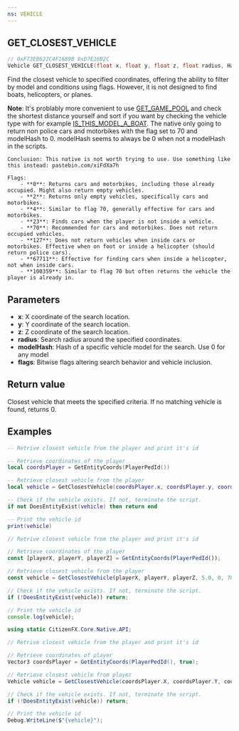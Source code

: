 ```yaml
---
ns: VEHICLE
---
```

## GET_CLOSEST_VEHICLE

```c
// 0xF73EB622C4F1689B 0xD7E26B2C
Vehicle GET_CLOSEST_VEHICLE(float x, float y, float z, float radius, Hash modelHash, int flags);
```

Find the closest vehicle to specified coordinates, offering the ability to filter by model and conditions using flags. However, it is not designed to find boats, helicopters, or planes.

**Note**: It's problably more convenient to use [GET_GAME_POOL](#_0x2B9D4F50) and check the shortest distance yourself and sort if you want by checking the vehicle type with for example [IS_THIS_MODEL_A_BOAT](#_0x45A9187928F4B9E3). The native
only going to return non police cars and motorbikes with the flag set to 70 and modelHash to 0. modelHash seems to always be 0 when not a modelHash in the scripts.

```
Conclusion: This native is not worth trying to use. Use something like this instead: pastebin.com/xiFdXa7h
```

```
Flags:
    - **0**: Returns cars and motorbikes, including those already occupied. Might also return empty vehicles.
    - **2**: Returns only empty vehicles, specifically cars and motorbikes.
    - **4**: Similar to flag 70, generally effective for cars and motorbikes.
    - **23**: Finds cars when the player is not inside a vehicle.
    - **70**: Recommended for cars and motorbikes. Does not return occupied vehicles.
    - **127**: Does not return vehicles when inside cars or motorbikes. Effective when on foot or inside a helicopter (should return police cars).
    - **67711**: Effective for finding cars when inside a helicopter, not when inside cars.
    - **100359**: Similar to flag 70 but often returns the vehicle the player is already in.
```

## Parameters
* **x**: X coordinate of the search location.
* **y**: Y coordinate of the search location.
* **z**: Z coordinate of the search location.
* **radius**: Search radius around the specified coordinates.
* **modelHash**: Hash of a specific vehicle model for the search. Use 0 for any model
* **flags**: Bitwise flags altering search behavior and vehicle inclusion.

## Return value
Closest vehicle that meets the specified criteria. If no matching vehicle is found, returns 0.

## Examples

```lua
-- Retrive closest vehicle from the player and print it's id

-- Retrieve coordinates of the player
local coordsPlayer = GetEntityCoords(PlayerPedId())

-- Retrieve closest vehicle from the player
local vehicle = GetClosestVehicle(coordsPlayer.x, coordsPlayer.y, coordsPlayer.z, 5.0, 0, 70)

-- Check if the vehicle exists. If not, terminate the script.
if not DoesEntityExist(vehicle) then return end

-- Print the vehicle id
print(vehicle)
```

```js
// Retrive closest vehicle from the player and print it's id

// Retrieve coordinates of the player
const [playerX, playerY, playerZ] = GetEntityCoords(PlayerPedId());

// Retrieve closest vehicle from the player
const vehicle = GetClosestVehicle(playerX, playerY, playerZ, 5.0, 0, 70);

// Check if the vehicle exists. If not, terminate the script.
if (!DoesEntityExist(vehicle)) return;

// Print the vehicle id
console.log(vehicle);
```

```cs
using static CitizenFX.Core.Native.API;

// Retrive closest vehicle from the player and print it's id

// Retrieve coordinates of player
Vector3 coordsPlayer = GetEntityCoords(PlayerPedId(), true);

// Retrieve closest vehicle from player
Vehicle vehicle = GetClosestVehicle(coordsPlayer.X, coordsPlayer.Y, coordsPlayer.Z, 5f, 0, 70);

// Check if the vehicle exists. If not, terminate the script.
if (!DoesEntityExist(vehicle)) return;

// Print the vehicle id
Debug.WriteLine($"{vehicle}");
```